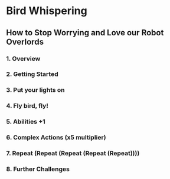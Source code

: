 # Bird Whispering
## How to Stop Worrying and Love our Robot Overlords


### 1. Overview


### 2. Getting Started


### 3. Put your lights on


### 4. Fly bird, fly!
	

### 5. Abilities +1


### 6. Complex Actions (x5 multiplier)


### 7. Repeat (Repeat (Repeat (Repeat (Repeat))))


### 8. Further Challenges